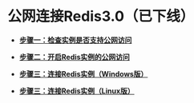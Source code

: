 # 公网连接Redis3.0（已下线）<a name="ZH-CN_TOPIC_0244515542"></a>

-   **[步骤一：检查实例是否支持公网访问](步骤一-检查实例是否支持公网访问.md)**  

-   **[步骤二：开启Redis实例的公网访问](步骤二-开启Redis实例的公网访问.md)**  

-   **[步骤三：连接Redis实例（Windows版）](步骤三-连接Redis实例（Windows版）.md)**  

-   **[步骤三：连接Redis实例（Linux版）](步骤三-连接Redis实例（Linux版）.md)**  


